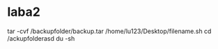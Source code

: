 # laba2
tar -cvf /backupfolder/backup.tar /home/lu123/Desktop/filename.sh
cd /ackupfolderasd
du -sh
